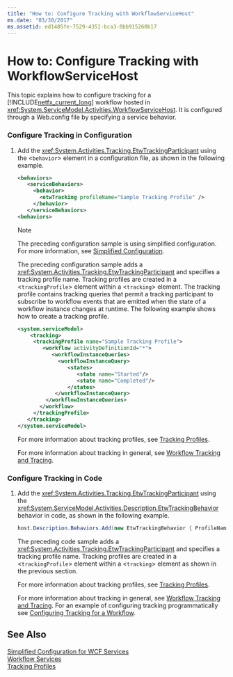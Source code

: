 ```yaml
---
title: "How to: Configure Tracking with WorkflowServiceHost"
ms.date: "03/30/2017"
ms.assetid: ed1485fe-7529-4351-bca3-8bb915260b17
---
```

# How to: Configure Tracking with WorkflowServiceHost
This topic explains how to configure tracking for a [!INCLUDE[netfx_current_long](../../../../includes/netfx-current-long-md.md)] workflow hosted in <xref:System.ServiceModel.Activities.WorkflowServiceHost>. It is configured through a Web.config file by specifying a service behavior.  
  
### Configure Tracking in Configuration  
  
1. Add the <xref:System.Activities.Tracking.EtwTrackingParticipant> using the <`behavior`> element in a configuration file, as shown in the following example.  
  
   ```xml  
   <behaviors>  
      <serviceBehaviors>  
        <behavior>  
          <etwTracking profileName="Sample Tracking Profile" />  
        </behavior>              
      </serviceBehaviors>  
   <behaviors>  
   ```  
  
   > [!NOTE]
   >  The preceding configuration sample is using simplified configuration. For more information, see [Simplified Configuration](../../../../docs/framework/wcf/simplified-configuration.md).  
  
    The preceding configuration sample adds a <xref:System.Activities.Tracking.EtwTrackingParticipant> and specifies a tracking profile name. Tracking profiles are created in a <`trackingProfile`> element within a <`tracking`> element. The tracking profile contains tracking queries that permit a tracking participant to subscribe to workflow events that are emitted when the state of a workflow instance changes at runtime. The following example shows how to create a tracking profile.  
  
   ```xml  
   <system.serviceModel>  
       <tracking>   
        <trackingProfile name="Sample Tracking Profile">  
           <workflow activityDefinitionId="*">  
              <workflowInstanceQueries>  
                <workflowInstanceQuery>  
                   <states>  
                      <state name="Started"/>  
                      <state name="Completed"/>  
                   </states>  
               </workflowInstanceQuery>  
            </workflowInstanceQueries>  
          </workflow>  
        </trackingProfile>   
      </tracking>  
   </system.serviceModel>  
   ```  
  
    For more information about tracking profiles, see [Tracking Profiles](../../../../docs/framework/windows-workflow-foundation/tracking-profiles.md).  
  
    For more information about tracking in general, see [Workflow Tracking and Tracing](../../../../docs/framework/windows-workflow-foundation/workflow-tracking-and-tracing.md).  
  
### Configure Tracking in Code  
  
1. Add the <xref:System.Activities.Tracking.EtwTrackingParticipant> using the <xref:System.ServiceModel.Activities.Description.EtwTrackingBehavior> behavior in code, as shown in the following example.  
  
   ```csharp  
   host.Description.Behaviors.Add(new EtwTrackingBehavior { ProfileName = "Sample Tracking Profile" });  
   ```  
  
    The preceding code sample adds a <xref:System.Activities.Tracking.EtwTrackingParticipant> and specifies a tracking profile name. Tracking profiles are created in a <`trackingProfile`> element within a <`tracking`> element as shown in the previous section.  
  
    For more information about tracking profiles, see [Tracking Profiles](../../../../docs/framework/windows-workflow-foundation/tracking-profiles.md).  
  
    For more information about tracking in general, see [Workflow Tracking and Tracing](../../../../docs/framework/windows-workflow-foundation/workflow-tracking-and-tracing.md). For an example of configuring tracking programmatically see [Configuring Tracking for a Workflow](../../../../docs/framework/windows-workflow-foundation/configuring-tracking-for-a-workflow.md).  
  
## See Also  
 [Simplified Configuration for WCF Services](../../../../docs/framework/wcf/samples/simplified-configuration-for-wcf-services.md)  
 [Workflow Services](../../../../docs/framework/wcf/feature-details/workflow-services.md)  
 [Tracking Profiles](../../../../docs/framework/windows-workflow-foundation/tracking-profiles.md)
